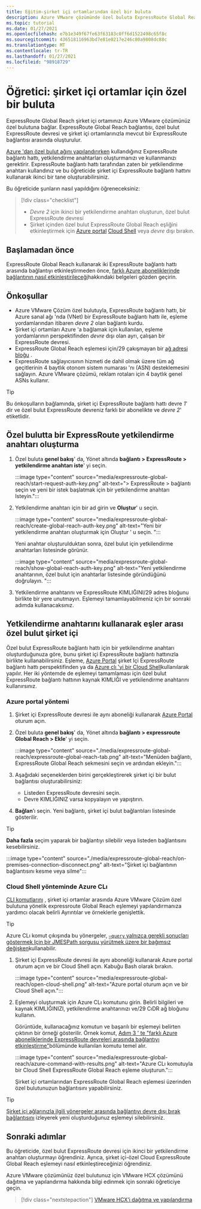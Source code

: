 ```yaml
---
title: Eğitim-şirket içi ortamlarından özel bir buluta
description: Azure VMware çözümünde özel buluta ExpressRoute Global Reach eşlemesi oluşturmayı öğrenin.
ms.topic: tutorial
ms.date: 01/27/2021
ms.openlocfilehash: e7b1e349f67fe63f63183c0ff6d1522498c65f8c
ms.sourcegitcommit: 436518116963bd7e81e0217e246c80a9808dc88c
ms.translationtype: MT
ms.contentlocale: tr-TR
ms.lasthandoff: 01/27/2021
ms.locfileid: "98918729"
---
```

# <a name="tutorial-peer-on-premises-environments-to-a-private-cloud"></a>Öğretici: şirket içi ortamlar için özel bir buluta

ExpressRoute Global Reach şirket içi ortamınızı Azure VMware çözümünüz özel bulutuna bağlar. ExpressRoute Global Reach bağlantısı, özel bulut ExpressRoute devresi ve şirket içi ortamlarınızla mevcut bir ExpressRoute bağlantısı arasında oluşturulur. 

[Azure 'dan özel bulut ağını yapılandırırken](tutorial-configure-networking.md) kullandığınız ExpressRoute bağlantı hattı, yetkilendirme anahtarları oluşturmanızı ve kullanmanızı gerektirir.  ExpressRoute bağlantı hattı tarafından zaten bir yetkilendirme anahtarı kullandınız ve bu öğreticide şirket içi ExpressRoute bağlantı hattını kullanarak ikinci bir tane oluşturabilirsiniz.

Bu öğreticide şunların nasıl yapıldığını öğreneceksiniz:

> [!div class="checklist"]
> * _Devre 2_ için ikinci bir yetkilendirme anahtarı oluşturun, özel bulut ExpressRoute devresi
> * Şirket içinden özel bulut ExpressRoute Global Reach eşliğini etkinleştirmek için [Azure portal](#azure-portal-method) [Cloud Shell](#azure-cli-in-a-cloud-shell-method) veya _devre_ dışı bırakın.


## <a name="before-you-begin"></a>Başlamadan önce

ExpressRoute Global Reach kullanarak iki ExpressRoute bağlantı hattı arasında bağlantıyı etkinleştirmeden önce, [farklı Azure aboneliklerinde bağlantının nasıl etkinleştirileceği](../expressroute/expressroute-howto-set-global-reach-cli.md#enable-connectivity-between-expressroute-circuits-in-different-azure-subscriptions)hakkındaki belgeleri gözden geçirin.  


## <a name="prerequisites"></a>Önkoşullar

- Azure VMware Çözüm özel bulutuyla, ExpressRoute bağlantı hattı, bir Azure sanal ağı 'nda (VNet) bir ExpressRoute bağlantı hattı ile, eşleme yordamlarından itibaren _devre 2_ olan bağlantı kurdu.  
- Şirket içi ortamları Azure 'a bağlamak için kullanılan, eşleme yordamlarının perspektifinden _devre_ dışı olan ayrı, çalışan bir ExpressRoute devresi.
- ExpressRoute Global Reach eşlemesi için/29 çakışmayan bir [ağ adresi bloğu](../expressroute/expressroute-routing.md#ip-addresses-used-for-peerings) .
- ExpressRoute sağlayıcısının hizmeti de dahil olmak üzere tüm ağ geçitlerinin 4 baytlık otonom sistem numarası 'nı (ASN) desteklemesini sağlayın. Azure VMware çözümü, reklam rotaları için 4 baytlık genel ASNs kullanır.

> [!TIP]
> Bu önkoşulların bağlamında, şirket içi ExpressRoute bağlantı hattı devre _1_' dir ve özel bulut ExpressRoute devreniz farklı bir abonelikte ve _devre 2_' etiketlidir. 


## <a name="create-an-expressroute-authorization-key-in-the-private-cloud"></a>Özel bulutta bir ExpressRoute yetkilendirme anahtarı oluşturma

1. Özel buluta **genel bakış**' da, Yönet altında **bağlantı > ExpressRoute > yetkilendirme anahtarı iste**' yi seçin.

   :::image type="content" source="media/expressroute-global-reach/start-request-auth-key.png" alt-text="> ExpressRoute > bağlantı seçin ve yeni bir istek başlatmak için bir yetkilendirme anahtarı Isteyin.":::

2. Yetkilendirme anahtarı için bir ad girin ve **Oluştur**' u seçin. 

   :::image type="content" source="media/expressroute-global-reach/create-global-reach-auth-key.png" alt-text="Yeni bir yetkilendirme anahtarı oluşturmak için Oluştur ' u seçin. ":::

   Yeni anahtar oluşturulduktan sonra, özel bulut için yetkilendirme anahtarları listesinde görünür. 

   :::image type="content" source="media/expressroute-global-reach/show-global-reach-auth-key.png" alt-text="Yeni yetkilendirme anahtarının, özel bulut için anahtarlar listesinde göründüğünü doğrulayın. ":::

3. Yetkilendirme anahtarını ve ExpressRoute KIMLIĞINI/29 adres bloğunu birlikte bir yere unutmayın. Eşlemeyi tamamlayabilmeniz için bir sonraki adımda kullanacaksınız. 

## <a name="peer-private-cloud-to-on-premises-using-authorization-key"></a>Yetkilendirme anahtarını kullanarak eşler arası özel bulut şirket içi

Özel bulut ExpressRoute bağlantı hattı için bir yetkilendirme anahtarı oluşturduğunuza göre, bunu şirket içi ExpressRoute bağlantı hattınızla birlikte kullanabilirsiniz.  Eşleme, [Azure Portal](#azure-portal-method) şirket Içi ExpressRoute bağlantı hattı perspektifinden ya da [Azure clı 'yi bir Cloud Shell](#azure-cli-in-a-cloud-shell-method)kullanılarak yapılır. Her iki yöntemde de eşlemeyi tamamlaması için özel bulut ExpressRoute bağlantı hattının kaynak KIMLIĞI ve yetkilendirme anahtarını kullanırsınız.

### <a name="azure-portal-method"></a>Azure portal yöntemi

1. Şirket içi ExpressRoute devresi ile aynı aboneliği kullanarak [Azure Portal](https://portal.azure.com) oturum açın.

1. Özel buluta **genel bakış**' da, Yönet altında **bağlantı > expressroute Global Reach > Ekle**' yi seçin.

   :::image type="content" source="./media/expressroute-global-reach/expressroute-global-reach-tab.png" alt-text="Menüden bağlantı, ExpressRoute Global Reach sekmesini seçin ve ardından ekleyin.":::

1. Aşağıdaki seçeneklerden birini gerçekleştirerek şirket içi bir bulut bağlantısı oluşturabilirsiniz:

   - Listeden ExpressRoute devresini seçin.
   - Devre KIMLIĞINIZ varsa kopyalayın ve yapıştırın.

1. **Bağlan**’ı seçin. Yeni bağlantı, şirket içi bulut bağlantıları listesinde gösterilir.  

>[!TIP]
>**Daha fazla** seçim yaparak bir bağlantıyı silebilir veya listeden bağlantısını kesebilirsiniz.  
>
> :::image type="content" source="./media/expressroute-global-reach/on-premises-connection-disconnect.png" alt-text="Şirket içi bağlantının bağlantısını kesme veya silme":::

### <a name="azure-cli-in-a-cloud-shell-method"></a>Cloud Shell yönteminde Azure CLı

[CLI komutlarını](../expressroute/expressroute-howto-set-global-reach-cli.md) , şirket içi ortamlar arasında Azure VMware Çözüm özel bulutuna yönelik expressroute Global Reach eşlemeyi yapılandırmanıza yardımcı olacak belirli Ayrıntılar ve örneklerle genişlettik.  

> [!TIP]  
> Azure CLı komut çıkışında bu yönergeler, [ `–query` yalnızca gerekli sonuçları göstermek Için bir JMESPath sorgusu yürütmek üzere bir bağımsız değişken](/cli/azure/query-azure-cli)kullanabilir.


1. Şirket içi ExpressRoute devresi ile aynı aboneliği kullanarak Azure portal oturum açın ve bir Cloud Shell açın. Kabuğu Bash olarak bırakın.
 
   :::image type="content" source="media/expressroute-global-reach/open-cloud-shell.png" alt-text="Azure portal oturum açın ve bir Cloud Shell açın.":::
 
2. Eşlemeyi oluşturmak için Azure CLı komutunu girin. Belirli bilgileri ve kaynak KIMLIĞINIZI, yetkilendirme anahtarınızı ve/29 CıDR ağ bloğunu kullanın. 

   Görüntüde, kullanacağınız komutun ve başarılı bir eşlemeyi belirten çıktının bir örneği gösterilir. Örnek komut, [Adım 3 ' te "farklı Azure aboneliklerinde ExpressRoute devreleri arasında bağlantıyı etkinleştirme"](../expressroute/expressroute-howto-set-global-reach-cli.md#enable-connectivity-between-expressroute-circuits-in-different-azure-subscriptions)bölümünde kullanılan komutu temel alır.

   :::image type="content" source="media/expressroute-global-reach/azure-command-with-results.png" alt-text="Azure CLı komutuyla bir Cloud Shell ExpressRoute Global Reach eşleme oluşturun.":::
 
   Şirket içi ortamlarından ExpressRoute Global Reach eşlemesi üzerinden özel bulutunuzun bağlantısını yapabilirsiniz.

> [!TIP]
> [Şirket içi ağlarınızla ilgili yönergeler arasında bağlantıyı devre dışı bırak bağlantısını](../expressroute/expressroute-howto-set-global-reach-cli.md#disable-connectivity-between-your-on-premises-networks) izleyerek yeni oluşturduğunuz eşlemeyi silebilirsiniz.


## <a name="next-steps"></a>Sonraki adımlar

Bu öğreticide, özel bulut ExpressRoute devresi için ikinci bir yetkilendirme anahtarı oluşturmayı öğrendiniz. Ayrıca, şirket içi-özel Cloud ExpressRoute Global Reach eşlemeyi nasıl etkinleştireceğinizi öğrendiniz. 

Azure VMware çözümünüz özel bulutunuz için VMware HCX çözümünü dağıtma ve yapılandırma hakkında bilgi edinmek için sonraki öğreticiye geçin.

> [!div class="nextstepaction"]
> [VMware HCX’i dağıtma ve yapılandırma](tutorial-deploy-vmware-hcx.md)


<!-- LINKS - external-->

<!-- LINKS - internal -->